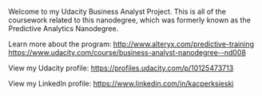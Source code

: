 Welcome to my Udacity Business Analyst Project. This is all of the coursework related to this nanodegree, which was formerly known as the Predictive Analytics Nanodegree. 

Learn more about the program:
http://www.alteryx.com/predictive-training
https://www.udacity.com/course/business-analyst-nanodegree--nd008

View my Udacity profile:
https://profiles.udacity.com/p/10125473713

View my LinkedIn profile:
https://www.linkedin.com/in/kacperksieski